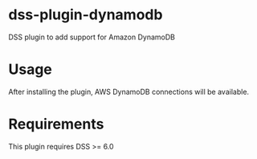 # dss-plugin-dynamodb
DSS plugin to add support for Amazon DynamoDB

# Usage
After installing the plugin, AWS DynamoDB connections will be available.

# Requirements
This plugin requires DSS >= 6.0
